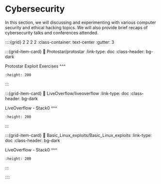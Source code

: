 # Cybersecurity

In this section, we will discussing and experimenting with various computer security and ethical hacking topics.  We will also provide brief recaps of cybersecurity talks and conferences attended.

::::{grid} 2 2 2 2
:class-container: text-center
:gutter: 3

:::{grid-item-card}
:link: Protostar/protostar
:link-type: doc
:class-header: bg-dark

Protostar Exploit Exercises
^^^
```{image} images/Protostar/stack0_title.jpg
:height: 200
```
:::

:::{grid-item-card}
:link: LiveOverflow/liveoverflow
:link-type: doc
:class-header: bg-dark

LiveOverflow - Stack0
^^^
```{image} images/LiveOverflow/LiveOverflow_main2.jpg
:height: 200
```
:::

:::{grid-item-card}
:link: Basic_Linux_exploits/Basic_Linux_exploits
:link-type: doc
:class-header: bg-dark

LiveOverflow - Stack0
^^^
```{image} images/LiveOverflow/LiveOverflow_main2.jpg
:height: 200
```
:::

::::